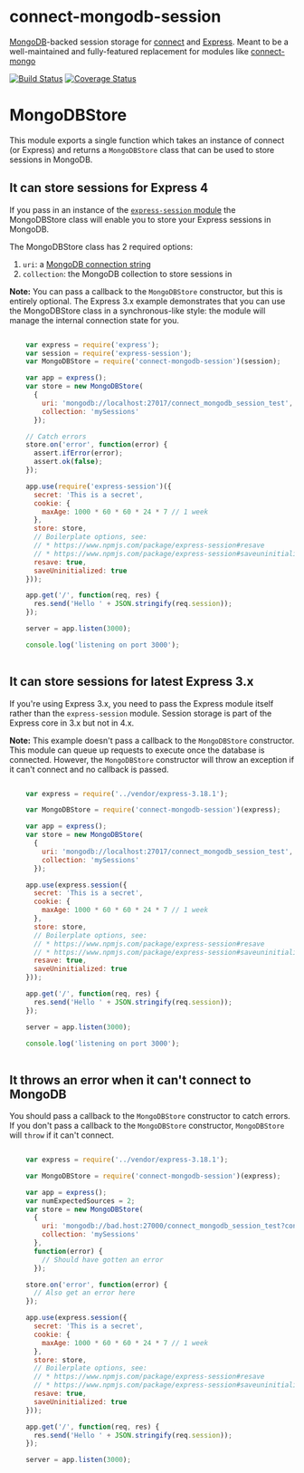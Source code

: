 # connect-mongodb-session

[MongoDB](http://mongodb.com)-backed session storage for [connect](https://www.npmjs.org/package/connect) and [Express](http://www.expressjs.com). Meant to be a well-maintained and fully-featured replacement for modules like [connect-mongo](https://www.npmjs.org/package/connect-mongo)

[![Build Status](https://travis-ci.org/mongodb-js/connect-mongodb-session.svg?branch=master)](https://travis-ci.org/mongodb-js/connect-mongodb-session) [![Coverage Status](https://coveralls.io/repos/mongodb-js/connect-mongodb-session/badge.svg?branch=master)](https://coveralls.io/r/mongodb-js/connect-mongodb-session?branch=master)



# MongoDBStore


This module exports a single function which takes an instance of connect
(or Express) and returns a `MongoDBStore` class that can be used to
store sessions in MongoDB.


## It can store sessions for Express 4


If you pass in an instance of the
[`express-session` module](http://npmjs.org/package/express-session)
the MongoDBStore class will enable you to store your Express sessions
in MongoDB.

The MongoDBStore class has 2 required options:

1. `uri`: a [MongoDB connection string](http://docs.mongodb.org/manual/reference/connection-string/)
2. `collection`: the MongoDB collection to store sessions in

**Note:** You can pass a callback to the `MongoDBStore` constructor,
but this is entirely optional. The Express 3.x example demonstrates
that you can use the MongoDBStore class in a synchronous-like style: the
module will manage the internal connection state for you.


```javascript

    var express = require('express');
    var session = require('express-session');
    var MongoDBStore = require('connect-mongodb-session')(session);

    var app = express();
    var store = new MongoDBStore(
      {
        uri: 'mongodb://localhost:27017/connect_mongodb_session_test',
        collection: 'mySessions'
      });

    // Catch errors
    store.on('error', function(error) {
      assert.ifError(error);
      assert.ok(false);
    });

    app.use(require('express-session')({
      secret: 'This is a secret',
      cookie: {
        maxAge: 1000 * 60 * 60 * 24 * 7 // 1 week
      },
      store: store,
      // Boilerplate options, see:
      // * https://www.npmjs.com/package/express-session#resave
      // * https://www.npmjs.com/package/express-session#saveuninitialized
      resave: true,
      saveUninitialized: true
    }));

    app.get('/', function(req, res) {
      res.send('Hello ' + JSON.stringify(req.session));
    });

    server = app.listen(3000);

    console.log('listening on port 3000');
  
```

## It can store sessions for latest Express 3.x


If you're using Express 3.x, you need to pass the Express module itself
rather than the `express-session` module. Session storage is part of
the Express core in 3.x but not in 4.x.

**Note:** This example doesn't pass a callback to the `MongoDBStore`
constructor. This module can queue up requests to execute once the
database is connected. However, the `MongoDBStore` constructor will
throw an exception if it can't connect and no callback is passed.


```javascript

    var express = require('../vendor/express-3.18.1');

    var MongoDBStore = require('connect-mongodb-session')(express);

    var app = express();
    var store = new MongoDBStore(
      {
        uri: 'mongodb://localhost:27017/connect_mongodb_session_test',
        collection: 'mySessions'
      });

    app.use(express.session({
      secret: 'This is a secret',
      cookie: {
        maxAge: 1000 * 60 * 60 * 24 * 7 // 1 week
      },
      store: store,
      // Boilerplate options, see:
      // * https://www.npmjs.com/package/express-session#resave
      // * https://www.npmjs.com/package/express-session#saveuninitialized
      resave: true,
      saveUninitialized: true
    }));

    app.get('/', function(req, res) {
      res.send('Hello ' + JSON.stringify(req.session));
    });

    server = app.listen(3000);

    console.log('listening on port 3000');
  
```

## It throws an error when it can't connect to MongoDB


You should pass a callback to the `MongoDBStore` constructor to catch
errors. If you don't pass a callback to the `MongoDBStore` constructor,
`MongoDBStore` will `throw` if it can't connect.


```javascript

    var express = require('../vendor/express-3.18.1');

    var MongoDBStore = require('connect-mongodb-session')(express);

    var app = express();
    var numExpectedSources = 2;
    var store = new MongoDBStore(
      {
        uri: 'mongodb://bad.host:27000/connect_mongodb_session_test?connectTimeoutMS=10',
        collection: 'mySessions'
      },
      function(error) {
        // Should have gotten an error
      });

    store.on('error', function(error) {
      // Also get an error here
    });

    app.use(express.session({
      secret: 'This is a secret',
      cookie: {
        maxAge: 1000 * 60 * 60 * 24 * 7 // 1 week
      },
      store: store,
      // Boilerplate options, see:
      // * https://www.npmjs.com/package/express-session#resave
      // * https://www.npmjs.com/package/express-session#saveuninitialized
      resave: true,
      saveUninitialized: true
    }));

    app.get('/', function(req, res) {
      res.send('Hello ' + JSON.stringify(req.session));
    });

    server = app.listen(3000);
  
```

